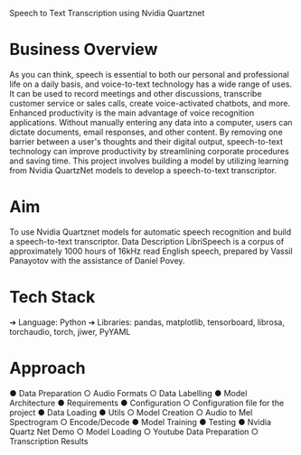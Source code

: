 Speech to Text Transcription using Nvidia Quartznet

# Business Overview
As you can think, speech is essential to both our personal and professional life on a
daily basis, and voice-to-text technology has a wide range of uses. It can be used to
record meetings and other discussions, transcribe customer service or sales calls,
create voice-activated chatbots, and more.
Enhanced productivity is the main advantage of voice recognition applications. Without
manually entering any data into a computer, users can dictate documents, email
responses, and other content.
By removing one barrier between a user's thoughts and their digital output,
speech-to-text technology can improve productivity by streamlining corporate
procedures and saving time.
This project involves building a model by utilizing learning from Nvidia QuartzNet
models to develop a speech-to-text transcriptor.

# Aim
To use Nvidia Quartznet models for automatic speech recognition and build a
speech-to-text transcriptor.
Data Description
LibriSpeech is a corpus of approximately 1000 hours of 16kHz read English speech,
prepared by Vassil Panayotov with the assistance of Daniel Povey.

# Tech Stack
➔ Language: Python
➔ Libraries: pandas, matplotlib, tensorboard, librosa, torchaudio, torch, jiwer,
PyYAML

# Approach
● Data Preparation
○ Audio Formats
○ Data Labelling
● Model Architecture
● Requirements
● Configuration
○ Configuration file for the project
● Data Loading
● Utils
○ Model Creation
○ Audio to Mel Spectrogram
○ Encode/Decode
● Model Training
● Testing
● Nvidia Quartz Net Demo
○ Model Loading
○ Youtube Data Preparation
○ Transcription Results
